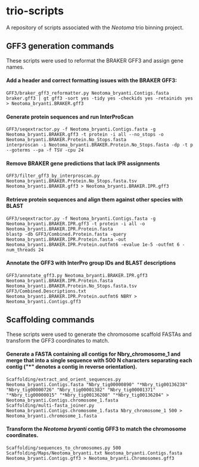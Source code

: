 # trio-scripts
A repository of scripts associated with the <i>Neotoma</i> trio binning project.

## GFF3 generation commands
These scripts were used to reformat the BRAKER GFF3 and assign gene names.

#### Add a header and correct formatting issues with the BRAKER GFF3:
```
GFF3/braker_gff3_reformatter.py Neotoma_bryanti.Contigs.fasta braker.gff3 | gt gff3 -sort yes -tidy yes -checkids yes -retainids yes > Neotoma_bryanti.BRAKER.gff3
```

#### Generate protein sequences and run InterProScan
```
GFF3/seqextractor.py -f Neotoma_bryanti.Contigs.fasta -g Neotoma_bryanti.BRAKER.gff3 -t protein -i all --no_stops -o Neotoma_bryanti.BRAKER.Protein.No_Stops.fasta
interproscan -i Neotoma_bryanti.BRAKER.Protein.No_Stops.fasta -dp -t p --goterms --pa -f TSV -cpu 24
```

#### Remove BRAKER gene predictions that lack IPR assignments
```
GFF3/filter_gff3_by_interproscan.py Neotoma_bryanti.BRAKER.Protein.No_Stops.fasta.tsv Neotoma_bryanti.BRAKER.gff3 > Neotoma_bryanti.BRAKER.IPR.gff3
```

#### Retrieve protein sequences and align them against other species with BLAST
```
GFF3/seqextractor.py -f Neotoma_bryanti.Contigs.fasta -g Neotoma_bryanti.BRAKER.IPR.gff3 -t protein -i all -o Neotoma_bryanti.BRAKER.IPR.Protein.fasta
blastp -db GFF3/Combined.Protein.fasta -query Neotoma_bryanti.BRAKER.IPR.Protein.fasta -out Neotoma_bryanti.BRAKER.IPR.Protein.outfmt6 -evalue 1e-5 -outfmt 6 -num_threads 24
```

#### Annotate the GFF3 with InterPro group IDs and BLAST descriptions
```
GFF3/annotate_gff3.py Neotoma_bryanti.BRAKER.IPR.gff3 Neotoma_bryanti.BRAKER.IPR.Protein.fasta Neotoma_bryanti.BRAKER.Protein.No_Stops.fasta.tsv GFF3/Combined.Descriptions.txt Neotoma_bryanti.BRAKER.IPR.Protein.outfmt6 NBRY > Neotoma_bryanti.Contigs.gff3
```

## Scaffolding commands
These scripts were used to generate the chromosome scaffold FASTAs and transform the GFF3 coordinates to match.

#### Generate a FASTA containing all contigs for Nbry_chromosome_1 and merge that into a single sequence with 500 N characters separating each contig ("\*" denotes a contig in reverse orientation).
```
Scaffolding/extract_and_orient_sequences.py Neotoma_bryanti.Contigs.fasta "Nbry_tig00000890" "*Nbry_tig00136238" "Nbry_tig00000726" "Nbry_tig00001382" "Nbry_tig00001371" "*Nbry_tig00000015" "*Nbry_tig00136208" "*Nbry_tig00136204" > Neotoma_bryanti.Contigs.chromosome_1.fasta
Scaffolding/multi-fasta_joiner.py Neotoma_bryanti.Contigs.chromosome_1.fasta Nbry_chromosome_1 500 > Neotoma_bryanti.chromosome_1.fasta
```

#### Transform the <i>Neotoma bryanti</i> contig GFF3 to match the chromosome coordinates.
```
Scaffolding/sequences_to_chromosomes.py 500 Scaffolding/Maps/Neotoma_bryanti.txt Neotoma_bryanti.Contigs.fasta Neotoma_bryanti.Contigs.gff3 > Neotoma_bryanti.Chromosomes.gff3
```
